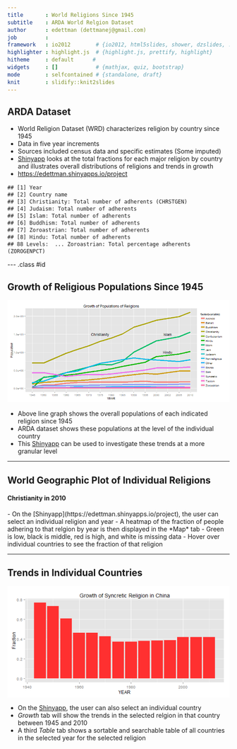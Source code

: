 ```yaml
--- 
title       : World Religions Since 1945
subtitle    : ARDA World Relgion Dataset
author      : edettman (dettmanej@gmail.com)
job         : 
framework   : io2012        # {io2012, html5slides, shower, dzslides, ...}
highlighter : highlight.js  # {highlight.js, prettify, highlight}
hitheme     : default      # 
widgets     : []            # {mathjax, quiz, bootstrap}
mode        : selfcontained # {standalone, draft}
knit        : slidify::knit2slides
--- 
```

<style>
.title-slide {
  background-color: #FFFFFF; /* #EDE0CF; ; #CA9F9D*/
}
em {
  font-style: italic
}

</style>

## ARDA Dataset

- World Religion Dataset (WRD) characterizes religion by country since 1945
- Data in five year increments
- Sources included census data and specific estimates (Some imputed)
- [Shinyapp](https://edettman.shinyapps.io/project) looks at the total fractions for each major religion by country and illustrates overall distributions of religions and trends in growth
- https://edettman.shinyapps.io/project


```
## [1] Year                                              
## [2] Country name                                      
## [3] Christianity: Total number of adherents (CHRSTGEN)
## [4] Judaism: Total number of adherents                
## [5] Islam: Total number of adherents                  
## [6] Buddhism: Total number of adherents               
## [7] Zoroastrian: Total number of adherents            
## [8] Hindu: Total number of adherents                  
## 88 Levels:  ... Zoroastrian: Total percentage adherents (ZOROGENPCT)
```

--- .class #id 

## Growth of Religious Populations Since 1945  

![plot of chunk unnamed-chunk-2](assets/fig/unnamed-chunk-2-1.png) 

- Above line graph shows the overall populations of each indicated religion since 1945 
- ARDA dataset shows these populations at the level of the individual country 
- This [Shinyapp](https://edettman.shinyapps.io/project) can be used to investigate these trends at a more granular level

---
## World Geographic Plot of Individual Religions  
#### Christianity in 2010
<!-- GeoChart generated in R 3.2.1 by googleVis 0.5.10 package -->
<!-- Wed Oct 21 11:54:37 2015 -->


<!-- jsHeader -->
<script type="text/javascript">
 
// jsData 
function gvisDataGeoChartID29fa46d1865da () {
var data = new google.visualization.DataTable();
var datajson =
[
 [
 "             United States of America",
0.7454 
],
[
 "                               Canada",
0.7661 
],
[
 "                              Bahamas",
0.966 
],
[
 "                                 Cuba",
0.6589 
],
[
 "                                Haiti",
0.82 
],
[
 "                   Dominican Republic",
0.87 
],
[
 "                              Jamaica",
0.6881 
],
[
 "                  Trinidad and Tobago",
0.5588 
],
[
 "                             Barbados",
0.6434 
],
[
 "                             Dominica",
0.92 
],
[
 "                              Grenada",
0.87 
],
[
 "                            St. Lucia",
0.9218 
],
[
 "       St. Vincent and the Grenadines",
0.899 
],
[
 "",
null 
],
[
 "                  St. Kitts and Nevis",
0.8979 
],
[
 "                               Mexico",
0.9686 
],
[
 "                               Belize",
0.7365 
],
[
 "                            Guatemala",
0.95 
],
[
 "                             Honduras",
0.89 
],
[
 "                          El Salvador",
0.861 
],
[
 "                            Nicaragua",
0.9005 
],
[
 "                           Costa Rica",
0.8822 
],
[
 "                               Panama",
0.9793 
],
[
 "                             Colombia",
0.9701 
],
[
 "                            Venezuela",
0.95 
],
[
 "                               Guyana",
0.5575 
],
[
 "                             Suriname",
0.48 
],
[
 "                              Ecuador",
0.903 
],
[
 "                                 Peru",
0.938 
],
[
 "                               Brazil",
0.8823 
],
[
 "                              Bolivia",
0.9426 
],
[
 "                             Paraguay",
0.951 
],
[
 "                                Chile",
0.9128 
],
[
 "                            Argentina",
0.8515 
],
[
 "                              Uruguay",
0.8183 
],
[
 "                       United Kingdom",
0.6263 
],
[
 "                              Ireland",
0.9299 
],
[
 "                          Netherlands",
0.5794 
],
[
 "                              Belgium",
0.692 
],
[
 "                           Luxembourg",
0.9106 
],
[
 "                               France",
0.7019 
],
[
 "                               Monaco",
0.802 
],
[
 "                        Liechtenstein",
0.8678 
],
[
 "                          Switzerland",
0.8056 
],
[
 "                                Spain",
0.8056 
],
[
 "                              Andorra",
0.907 
],
[
 "                             Portugal",
0.8573 
],
[
 "                              Germany",
0.7078 
],
[
 "                               Poland",
0.9046 
],
[
 "                              Austria",
0.73 
],
[
 "                              Hungary",
0.6736 
],
[
 "                       Czech Republic",
0.2138 
],
[
 "                             Slovakia",
0.7548 
],
[
 "                                Italy",
0.7939 
],
[
 "                           San Marino",
0.8631 
],
[
 "                                Malta",
0.9727 
],
[
 "                              Albania",
0.2144 
],
[
 "                           Montenegro",
0.7593 
],
[
 "                            Macedonia",
0.6374 
],
[
 "                              Croatia",
0.9137 
],
[
 "                               Serbia",
0.9122 
],
[
 "               Bosnia and Herzegovina",
0.52 
],
[
 "                               Kosovo",
0.0369 
],
[
 "                             Slovenia",
0.67 
],
[
 "                               Greece",
0.9438 
],
[
 "                               Cyprus",
0.7453 
],
[
 "                             Bulgaria",
0.8227 
],
[
 "                              Moldova",
0.8213 
],
[
 "                              Romania",
0.9751 
],
[
 "                               Russia",
0.7423 
],
[
 "                              Estonia",
0.2837 
],
[
 "                               Latvia",
0.7902 
],
[
 "                            Lithuania",
0.8296 
],
[
 "                              Ukraine",
0.852 
],
[
 "                              Belarus",
0.5684 
],
[
 "                              Armenia",
0.951 
],
[
 "                              Georgia",
0.798 
],
[
 "                           Azerbaijan",
0.0241 
],
[
 "                              Finland",
0.794 
],
[
 "                               Sweden",
0.7606 
],
[
 "                               Norway",
0.8401 
],
[
 "                              Denmark",
0.8172 
],
[
 "                              Iceland",
0.9155 
],
[
 "                           Cape Verde",
0.9478 
],
[
 "                Sao Tome and Principe",
0.9441 
],
[
 "                        Guinea-Bissau",
0.1088 
],
[
 "                    Equatorial Guinea",
0.892 
],
[
 "                               Gambia",
0.0435 
],
[
 "                                 Mali",
0.03 
],
[
 "                              Senegal",
0.0349 
],
[
 "                                Benin",
0.4 
],
[
 "                           Mauritania",
0.0026 
],
[
 "                                Niger",
0.039 
],
[
 "                          Ivory Coast",
0.375 
],
[
 "                               Guinea",
0.08 
],
[
 "                         Burkina Faso",
0.2935 
],
[
 "                              Liberia",
0.85 
],
[
 "                         Sierra Leone",
0.1905 
],
[
 "                                Ghana",
0.7034 
],
[
 "                                 Togo",
0.48 
],
[
 "                             Cameroon",
0.4952 
],
[
 "                              Nigeria",
0.42 
],
[
 "                                Gabon",
0.7472 
],
[
 "             Central African Republic",
0.492 
],
[
 "                                 Chad",
0.34 
],
[
 "                  Congo (Republic of)",
0.8063 
],
[
 "     Democratic Republic of the Congo",
0.9302 
],
[
 "                               Uganda",
0.833 
],
[
 "                                Kenya",
0.8063 
],
[
 "                             Tanzania",
0.4777 
],
[
 "                              Burundi",
0.889 
],
[
 "                               Rwanda",
0.8945 
],
[
 "                              Somalia",
5e-04 
],
[
 "                             Djibouti",
0.0139 
],
[
 "                             Ethiopia",
0.6156 
],
[
 "                              Eritrea",
0.575 
],
[
 "                               Angola",
0.8912 
],
[
 "                           Mozambique",
0.4734 
],
[
 "                               Zambia",
0.87 
],
[
 "                             Zimbabwe",
0.8188 
],
[
 "                               Malawi",
0.7228 
],
[
 "                         South Africa",
0.8094 
],
[
 "                              Namibia",
0.87 
],
[
 "                              Lesotho",
0.9418 
],
[
 "                             Botswana",
0.692 
],
[
 "                            Swaziland",
0.7843 
],
[
 "                           Madagascar",
0.5858 
],
[
 "                              Comoros",
0.0013 
],
[
 "                            Mauritius",
0.3252 
],
[
 "                           Seychelles",
0.9365 
],
[
 "                              Morocco",
0.01 
],
[
 "                              Algeria",
0.008 
],
[
 "                              Tunisia",
0.0035 
],
[
 "                                Libya",
0.03 
],
[
 "                                Sudan",
0.0715 
],
[
 "                                 Iran",
0.0016 
],
[
 "                               Turkey",
0.0042 
],
[
 "                                 Iraq",
0.0189 
],
[
 "                                Egypt",
0.1212 
],
[
 "                                Syria",
0.0752 
],
[
 "                              Lebanon",
0.407 
],
[
 "                               Jordan",
0.03 
],
[
 "                               Israel",
0.02 
],
[
 "                         Saudi Arabia",
0.03 
],
[
 "                                Yemen",
0 
],
[
 "                               Kuwait",
0 
],
[
 "                              Bahrain",
0.098 
],
[
 "                                Qatar",
0.1445 
],
[
 "                 United Arab Emirates",
0.0714 
],
[
 "                                 Oman",
0.0334 
],
[
 "                          Afghanistan",
3e-04 
],
[
 "                         Turkmenistan",
0.09 
],
[
 "                           Tajikistan",
0.0202 
],
[
 "                           Kyrgyzstan",
0.1007 
],
[
 "                           Uzbekistan",
0.05 
],
[
 "                           Kazakhstan",
0.29 
],
[
 "                                China",
0.058 
],
[
 "                             Mongolia",
0.0194 
],
[
 "                               Taiwan",
0.0541 
],
[
 "                          North Korea",
0.0166 
],
[
 "                          South Korea",
0.2859 
],
[
 "                                Japan",
0.0196 
],
[
 "                                India",
0.0234 
],
[
 "                               Bhutan",
0.0122 
],
[
 "                             Pakistan",
0.017 
],
[
 "                           Bangladesh",
0.002 
],
[
 "                              Myanmar",
0.0776 
],
[
 "                            Sri Lanka",
0.0726 
],
[
 "                             Maldives",
0.0045 
],
[
 "                                Nepal",
0.0142 
],
[
 "                             Thailand",
0.006 
],
[
 "                             Cambodia",
0.0037 
],
[
 "                                 Laos",
0.015 
],
[
 "                              Vietnam",
0.091 
],
[
 "                             Malaysia",
0.0826 
],
[
 "                            Singapore",
0.1821 
],
[
 "                               Brunei",
0.03 
],
[
 "                          Philippines",
0.9174 
],
[
 "                            Indonesia",
0.106 
],
[
 "                           East Timor",
0.98 
],
[
 "                            Australia",
0.6145 
],
[
 "                     Papua New Guinea",
0.96 
],
[
 "                          New Zealand",
0.5407 
],
[
 "                              Vanuatu",
0.85 
],
[
 "                      Solomon Islands",
0.9 
],
[
 "                             Kiribati",
0.96 
],
[
 "                               Tuvalu",
0.9699 
],
[
 "                                 Fiji",
0.64 
],
[
 "                                Tonga",
0.9421 
],
[
 "                                Nauru",
0.9699 
],
[
 "                     Marshall Islands",
0.9341 
],
[
 "                                Palau",
0.8606 
],
[
 "       Federated States of Micronesia",
0.8651 
],
[
 "                                Samoa",
0.9538 
] 
];
data.addColumn('string','Country');
data.addColumn('number','Freq');
data.addRows(datajson);
return(data);
}
 
// jsDrawChart
function drawChartGeoChartID29fa46d1865da() {
var data = gvisDataGeoChartID29fa46d1865da();
var options = {};
options["width"] =    600;
options["height"] =    300;
options["title"] = "Christianity in 2010";
options["colorAxis"] = {colors: ['#00853f', 'black', '#e31b23']};
options["datalessRegionColor"] = "#ffffff";

    var chart = new google.visualization.GeoChart(
    document.getElementById('GeoChartID29fa46d1865da')
    );
    chart.draw(data,options);
    

}
  
 
// jsDisplayChart
(function() {
var pkgs = window.__gvisPackages = window.__gvisPackages || [];
var callbacks = window.__gvisCallbacks = window.__gvisCallbacks || [];
var chartid = "geochart";
  
// Manually see if chartid is in pkgs (not all browsers support Array.indexOf)
var i, newPackage = true;
for (i = 0; newPackage && i < pkgs.length; i++) {
if (pkgs[i] === chartid)
newPackage = false;
}
if (newPackage)
  pkgs.push(chartid);
  
// Add the drawChart function to the global list of callbacks
callbacks.push(drawChartGeoChartID29fa46d1865da);
})();
function displayChartGeoChartID29fa46d1865da() {
  var pkgs = window.__gvisPackages = window.__gvisPackages || [];
  var callbacks = window.__gvisCallbacks = window.__gvisCallbacks || [];
  window.clearTimeout(window.__gvisLoad);
  // The timeout is set to 100 because otherwise the container div we are
  // targeting might not be part of the document yet
  window.__gvisLoad = setTimeout(function() {
  var pkgCount = pkgs.length;
  google.load("visualization", "1", { packages:pkgs, callback: function() {
  if (pkgCount != pkgs.length) {
  // Race condition where another setTimeout call snuck in after us; if
  // that call added a package, we must not shift its callback
  return;
}
while (callbacks.length > 0)
callbacks.shift()();
} });
}, 100);
}
 
// jsFooter
</script>
 
<!-- jsChart -->  
<script type="text/javascript" src="https://www.google.com/jsapi?callback=displayChartGeoChartID29fa46d1865da"></script>
 
<!-- divChart -->
  
<div id="GeoChartID29fa46d1865da" 
  style="width: 600; height: 300;">
</div>
- On the [Shinyapp](https://edettman.shinyapps.io/project), the user can select an individual religion and year
- A heatmap of the fraction of people adhering to that relgion by year is then displayed in the *Map* tab
- Green is low, black is middle, red is high, and white is missing data
- Hover over individual countries to see the fraction of that religion

---
## Trends in Individual Countries

<img src="assets/fig/unnamed-chunk-4-1.png" title="plot of chunk unnamed-chunk-4" alt="plot of chunk unnamed-chunk-4" style="display: block; margin: auto;" />

- On the [Shinyapp](https://edettman.shinyapps.io/project), the user can also select an individual country
- _Growth_ tab will show the trends in the selected relgion in that country between 1945 and 2010
- A third _Table_ tab shows a sortable and searchable table of all countries in the selected year for the selected religion
